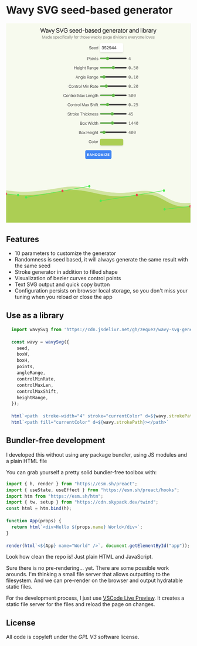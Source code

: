 # Wavy SVG seed-based generator

![Alt text](/screenshot.png?raw=true "App UI screenshot")

## Features

- 10 parameters to customize the generator
- Randomness is seed based, it will always generate the same result with the same seed
- Stroke generator in addition to filled shape
- Visualization of bezier curves control points
- Text SVG output and quick copy button
- Configuration persists on browser local storage, so you don't miss your tuning when you reload or close the app

## Use as a library

```javascript
  import wavySvg from 'https://cdn.jsdelivr.net/gh/zequez/wavy-svg-generator@0.1.0/wavySvg.js';

  const wavy = wavySvg({
    seed,
    boxW,
    boxH,
    points,
    angleRange,
    controlMinRate,
    controlMaxLen,
    controlMaxShift,
    heightRange,
  });

  html`<path  stroke-width="4" stroke="currentColor" d=${wavy.strokePath}></path>`
  html`<path fill="currentColor" d=${wavy.strokePath}></path>`
```

## Bundler-free development

I developed this without using any package bundler, using JS modules and a plain HTML file

You can grab yourself a pretty solid bundler-free toolbox with:

```javascript
import { h, render } from "https://esm.sh/preact";
import { useState, useEffect } from "https://esm.sh/preact/hooks";
import htm from "https://esm.sh/htm";
import { tw, setup } from "https://cdn.skypack.dev/twind";
const html = htm.bind(h);

function App(props) {
  return html`<div>Hello ${props.name} World</div>`;
}

render(html`<${App} name="World" />`, document.getElementById("app"));
```

Look how clean the repo is! Just plain HTML and JavaScript.

Sure there is no pre-rendering... yet. There are some possible work arounds. I'm thinking a small file server that allows outputting to the filesystem. And we can pre-render on the browser and output hydratable static files.

For the development process, I just use [VSCode Live Preview](https://marketplace.visualstudio.com/items?itemName=ms-vscode.live-server). It creates a static file server for the files and reload the page on changes.

## License

All code is copyleft under the *GPL V3* software license.